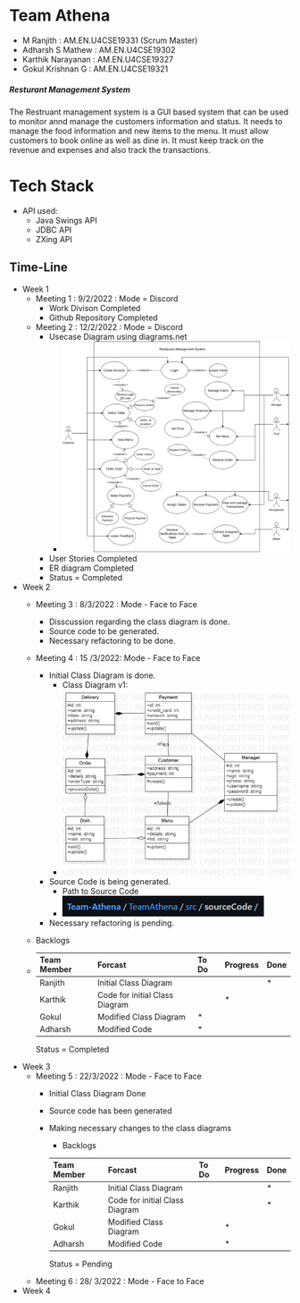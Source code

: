 # Team Athena

* M Ranjith    		: AM.EN.U4CSE19331 (Scrum Master)
* Adharsh S Mathew 	: AM.EN.U4CSE19302
* Karthik Narayanan 	: AM.EN.U4CSE19327
* Gokul Krishnan G	: AM.EN.U4CSE19321

##### Resturant Management System

<p>The Restruant management system is a GUI based system that can be used  to monitor annd manage the customers information and status. It needs to manage the food information and new items to the menu. It must allow customers to book online as well as dine in. It must keep track on the revenue and expenses and also track the transactions.</p>

# Tech Stack

* API used:
  * Java Swings API
  * JDBC API
  * ZXing API

## Time-Line

* Week 1
  * Meeting 1 : 9/2/2022 : Mode = Discord
    * Work Divison Completed
    * Github Repository Completed
  * Meeting 2 : 12/2/2022 : Mode = Discord
    * Usecase Diagram using diagrams.net
      * ![img](week1/UseCase.png)
    * User Stories Completed
    * ER diagram Completed
    * Status = Completed
* Week 2
  * Meeting 3 : 8/3/2022 : Mode - Face to Face

    * Disscussion regarding the class diagram is done.
    * Source code to be generated.
    * Necessary refactoring to be done.
  * Meeting 4 : 15 /3/2022: Mode - Face to Face

    * Initial Class Diagram is done.
      * Class Diagram v1:
      * ![img](image/README/1648575188393.png)
    * Source Code is being generated.
      * Path to Source Code
      * ![img](image/README/1647967056397.png)
    * Necessary refactoring is pending.
  * Backlogs
  * | Team Member | Forcast                        | To Do | Progress | Done |
    | ----------- | ------------------------------ | ----- | -------- | ---- |
    | Ranjith     | Initial Class Diagram          |       |          | *    |
    | Karthik     | Code for initial Class Diagram |       | *        |      |
    | Gokul       | Modified Class Diagram         | *     |          |      |
    | Adharsh     | Modified Code                  | *     |          |      |

    Status = Completed
* Week 3
  * Meeting 5 : 22/3/2022 : Mode - Face to Face
    * Initial Class Diagram Done
    * Source code has been generated
    * Making necessary changes to the class diagrams

      * Backlogs

      | Team Member | Forcast                        | To Do | Progress | Done |
      | ----------- | ------------------------------ | ----- | -------- | ---- |
      | Ranjith     | Initial Class Diagram          |       |          | *    |
      | Karthik     | Code for initial Class Diagram |       |          | *    |
      | Gokul       | Modified Class Diagram         |       | *        |      |
      | Adharsh     | Modified Code                  |       | *        |      |

      Status = Pending
  * Meeting 6 : 28/ 3/2022 : Mode - Face to Face
* Week 4
